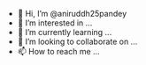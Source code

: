 - 👋 Hi, I’m @aniruddh25pandey
- 👀 I’m interested in ...
- 🌱 I’m currently learning ...
- 💞️ I’m looking to collaborate on ...
- 📫 How to reach me ...

<!---
aniruddh25pandey/aniruddh25pandey is a ✨ special ✨ repository because its `README.md` (this file) appears on your GitHub profile.
You can click the Preview link to take a look at your changes.
--->
